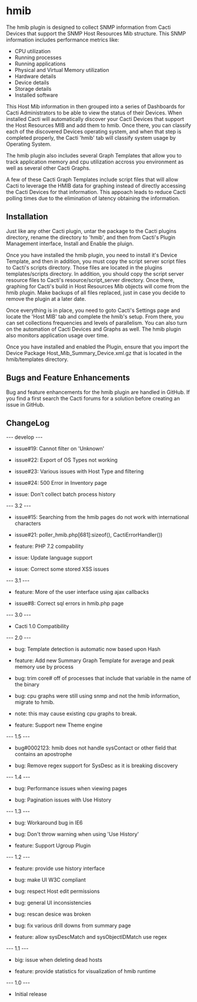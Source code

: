 # hmib

The hmib plugin is designed to collect SNMP information from Cacti Devices that
support the SNMP Host Resources Mib structure.  This SNMP information includes
performance metrics like:

* CPU utilization
* Running processes
* Running applications
* Physical and Virtual Memory utilization
* Hardware details
* Device details
* Storage details
* Installed software

This Host Mib information in then grouped into a series of Dashboards for Cacti
Administrators to be able to view the status of their Devices.  When installed
Cacti will automatically discover your Cacti Devices that support the Host
Resources MIB and add them to hmib.  Once there, you can classify each of the
discovered Devices operating system, and when that step is completed properly,
the Cacti 'hmib' tab will classify system usage by Operating System.

The hmib plugin also includes several Graph Templates that allow you to track
application memory and cpu utilization accross you environment as well as
several other Cacti Graphs.

A few of these Cacti Graph Templates include script files that will allow Cacti
to leverage the HMIB data for graphing instead of directly accessing the Cacti
Devices for that information.  This appoach leads to reduce Cacti polling times
due to the elimination of latency obtaining the information.

## Installation

Just like any other Cacti plugin, untar the package to the Cacti plugins
directory, rename the directory to 'hmib', and then from Cacti's Plugin
Management interface, Install and Enable the pluign.

Once you have installed the hmib plugin, you need to install it's Device
Template, and then in addition, you must copy the script server script files to
Cacti's scripts directory.  Those files are located in the plugins
templates/scripts directory.  In addition, you should copy the script server
resource files to Cacti's resource/script_server directory.  Once there,
graphing for Cacti's build in Host Resources Mib objects will come from the hmib
plugin.  Make backups of all files replaced, just in case you decide to remove
the plugin at a later date.

Once everything is in place, you need to goto Cacti's Settings page and locate
the 'Host MIB' tab and complete the hmib's setup.  From there, you can set
collections frequencies and levels of parallelism.  You can also turn on the
automation of Cacti Devices and Graphs as well.  The hmib plugin also monitors
application usage over time.

Once you have installed and enabled the Plugin, ensure that you import the
Device Package Host_Mib_Summary_Device.xml.gz that is located in the
hmib/templates directory.

## Bugs and Feature Enhancements

Bug and feature enhancements for the hmib plugin are handled in GitHub.  If you
find a first search the Cacti forums for a solution before creating an issue in
GitHub.

## ChangeLog

--- develop ---

* issue#19: Cannot filter on 'Unknown'

* issue#22: Export of OS Types not working

* issue#23: Various issues with Host Type and filtering

* issue#24: 500 Error in Inventory page

* issue: Don't collect batch process history

--- 3.2 ---

* issue#15: Searching from the hmib pages do not work with international
  characters

* issue#21: poller_hmib.php[681]:sizeof(), CactiErrorHandler())

* feature: PHP 7.2 compability

* issue: Update language support

* issue: Correct some stored XSS issues

--- 3.1 ---

* feature: More of the user interface using ajax callbacks

* issue#8: Correct sql errors in hmib.php page

--- 3.0 ---

* Cacti 1.0 Compatibility

--- 2.0 ---

* bug: Template detection is automatic now based upon Hash

* feature: Add new Summary Graph Template for average and peak memory use by
  process

* bug: trim core# off of processes that include that variable in the name of the
  binary

* bug: cpu graphs were still using snmp and not the hmib information, migrate to
  hmib.

* note: this may cause existing cpu graphs to break.

* feature: Support new Theme engine

--- 1.5 ---

* bug#0002123: hmib does not handle sysContact or other field that contains an
  apostrophe

* bug: Remove regex support for SysDesc as it is breaking discovery

--- 1.4 ---

* bug: Performance issues when viewing pages

* bug: Pagination issues with Use History

--- 1.3 ---

* bug: Workaround bug in IE6

* bug: Don't throw warning when using 'Use History'

* feature: Support Ugroup Plugin

--- 1.2 ---

* feature: provide use history interface

* bug: make UI W3C compliant

* bug: respect Host edit permissions

* bug: general UI inconsistencies

* bug: rescan desice was broken

* bug: fix various drill downs from summary page

* feature: allow sysDescMatch and sysObjectIDMatch use regex

--- 1.1 ---

* big: issue when deleting dead hosts

* feature: provide statistics for visualization of hmib runtime

--- 1.0 ---

* Initial release

